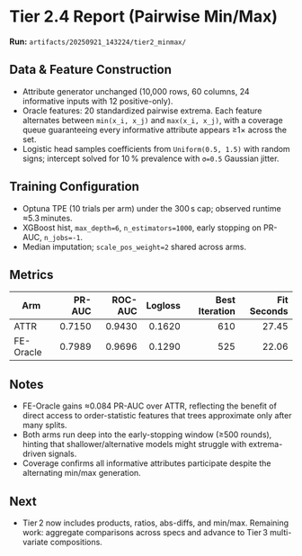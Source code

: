 # Tier 2.4 Report (Pairwise Min/Max)

**Run:** `artifacts/20250921_143224/tier2_minmax/`

## Data & Feature Construction
- Attribute generator unchanged (10,000 rows, 60 columns, 24 informative inputs with 12 positive-only).
- Oracle features: 20 standardized pairwise extrema. Each feature alternates between `min(x_i, x_j)` and `max(x_i, x_j)`, with a coverage queue guaranteeing every informative attribute appears ≥1× across the set.
- Logistic head samples coefficients from `Uniform(0.5, 1.5)` with random signs; intercept solved for 10 % prevalence with `σ=0.5` Gaussian jitter.

## Training Configuration
- Optuna TPE (10 trials per arm) under the 300 s cap; observed runtime ≈5.3 minutes.
- XGBoost hist, `max_depth=6`, `n_estimators=1000`, early stopping on PR-AUC, `n_jobs=-1`.
- Median imputation; `scale_pos_weight=2` shared across arms.

## Metrics

| Arm        | PR-AUC | ROC-AUC | Logloss | Best Iteration | Fit Seconds |
|------------|-------:|--------:|--------:|---------------:|------------:|
| ATTR       | 0.7150 | 0.9430  | 0.1620  | 610            | 27.45       |
| FE-Oracle  | 0.7989 | 0.9696  | 0.1290  | 525            | 22.06       |

## Notes
- FE-Oracle gains ≈0.084 PR-AUC over ATTR, reflecting the benefit of direct access to order-statistic features that trees approximate only after many splits.
- Both arms run deep into the early-stopping window (≥500 rounds), hinting that shallower/alternative models might struggle with extrema-driven signals.
- Coverage confirms all informative attributes participate despite the alternating min/max generation.

## Next
- Tier 2 now includes products, ratios, abs-diffs, and min/max. Remaining work: aggregate comparisons across specs and advance to Tier 3 multi-variate compositions.
